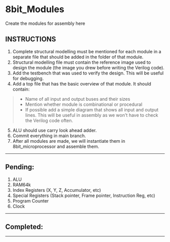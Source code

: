 # 8bit_Modules

Create the modules for assembly here

## INSTRUCTIONS
1. Complete structural modelling must be mentioned for each module in a separate file that should be added in the folder of that module.
2. Structural modelling file must contain the reference image used to design the module (the image you drew before writing the Verilog code).
3. Add the testbench that was used to verify the design. This will be useful for debugging.
4. Add a top file that has the basic overview of that module. It should contain:
  > * Name of all input and output buses and their sizes
  > * Mention whether module is combinational or procedural
  > * If possible add a simple diagram that shows all input and output lines. This will be useful in assembly as we won't have to check the Verilog code often.

5. ALU should use carry look ahead adder.
6. Commit everything in main branch.
7. After all modules are made, we will instantiate them in 8bit_microprocessor and assemble them.

---

## Pending:

1. ALU
2. RAM64k
3. Index Registers (X, Y, Z, Accumulator, etc)
4. Special Registers (Stack pointer, Frame pointer, Instruction Reg, etc)
5. Program Counter
6. Clock

---

## Completed:

---
